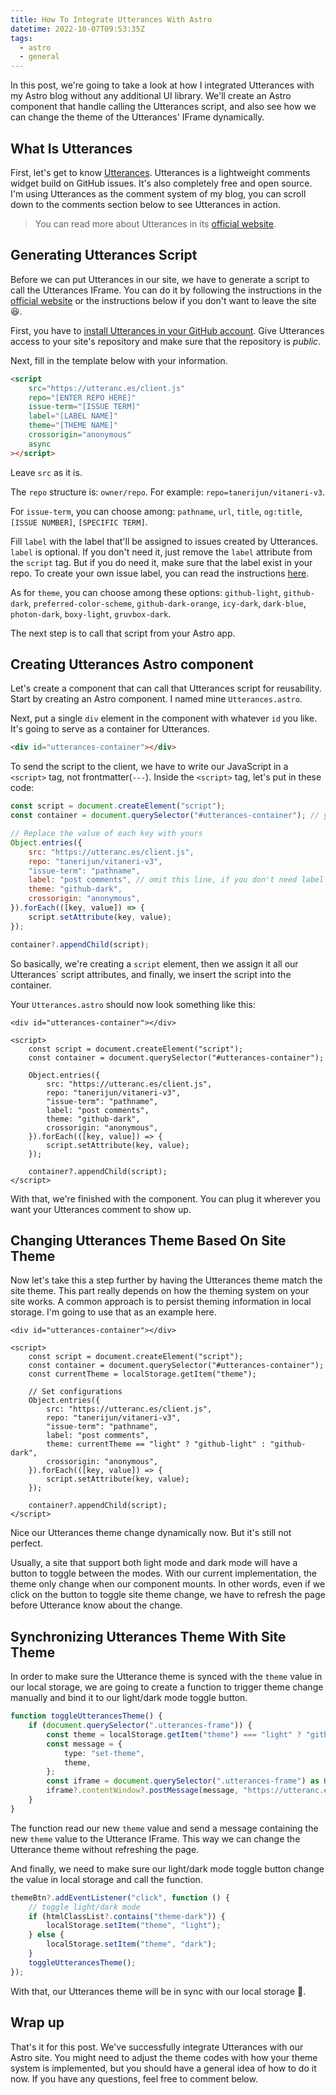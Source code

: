 ```yaml
---
title: How To Integrate Utterances With Astro
datetime: 2022-10-07T09:53:35Z
tags:
  - astro
  - general
---
```


In this post, we're going to take a look at how I integrated Utterances with my Astro blog without any additional UI library. We'll create an Astro component that handle calling the Utterances script, and also see how we can change the theme of the Utterances' IFrame dynamically.

## What Is Utterances

First, let's get to know [Utterances](https://utteranc.es/). Utterances is a lightweight comments widget build on GitHub issues. It's also completely free and open source. I'm using Utterances as the comment system of my blog, you can scroll down to the comments section below to see Utterances in action.

> You can read more about Utterances in its [official website](https://utteranc.es/).

## Generating Utterances Script

Before we can put Utterances in our site, we have to generate a script to call the Utterances IFrame. You can do it by following the instructions in the [official website](https://utteranc.es/) or the instructions below if you don't want to leave the site 😆.

First, you have to [install Utterances in your GitHub account](https://github.com/apps/utterances). Give Utterances access to your site's repository and make sure that the repository is _public_.

Next, fill in the template below with your information.

```html
<script
	src="https://utteranc.es/client.js"
	repo="[ENTER REPO HERE]"
	issue-term="[ISSUE TERM]"
	label="[LABEL NAME]"
	theme="[THEME NAME]"
	crossorigin="anonymous"
	async
></script>
```

Leave `src` as it is.

The `repo` structure is: `owner/repo`. For example: `repo=tanerijun/vitaneri-v3`.

For `issue-term`, you can choose among: `pathname`, `url`, `title`, `og:title`, `[ISSUE NUMBER]`, `[SPECIFIC TERM]`.

Fill `label` with the label that'll be assigned to issues created by Utterances. `label` is optional. If you don't need it, just remove the `label` attribute from the `script` tag. But if you do need it, make sure that the label exist in your repo. To create your own issue label, you can read the instructions [here](https://docs.github.com/en/issues/using-labels-and-milestones-to-track-work/managing-labels#creating-a-label).

As for `theme`, you can choose among these options: `github-light`, `github-dark`, `preferred-color-scheme`, `github-dark-orange`, `icy-dark`, `dark-blue`, `photon-dark`, `boxy-light`, `gruvbox-dark`.

The next step is to call that script from your Astro app.

## Creating Utterances Astro component

Let's create a component that can call that Utterances script for reusability. Start by creating an Astro component. I named mine `Utterances.astro`.

Next, put a single `div` element in the component with whatever `id` you like. It's going to serve as a container for Utterances.

```html
<div id="utterances-container"></div>
```

To send the script to the client, we have to write our JavaScript in a `<script>` tag, not frontmatter(`---`). Inside the `<script>` tag, let's put in these code:

```js
const script = document.createElement("script");
const container = document.querySelector("#utterances-container"); // your id in your html above

// Replace the value of each key with yours
Object.entries({
	src: "https://utteranc.es/client.js",
	repo: "tanerijun/vitaneri-v3",
	"issue-term": "pathname",
	label: "post comments", // omit this line, if you don't need label
	theme: "github-dark",
	crossorigin: "anonymous",
}).forEach(([key, value]) => {
	script.setAttribute(key, value);
});

container?.appendChild(script);
```

So basically, we're creating a `script` element, then we assign it all our Utterances` script attributes, and finally, we insert the script into the container.

Your `Utterances.astro` should now look something like this:

```astro
<div id="utterances-container"></div>

<script>
	const script = document.createElement("script");
	const container = document.querySelector("#utterances-container");

	Object.entries({
		src: "https://utteranc.es/client.js",
		repo: "tanerijun/vitaneri-v3",
		"issue-term": "pathname",
		label: "post comments",
		theme: "github-dark",
		crossorigin: "anonymous",
	}).forEach(([key, value]) => {
		script.setAttribute(key, value);
	});

	container?.appendChild(script);
</script>
```

With that, we're finished with the component. You can plug it wherever you want your Utterances comment to show up.

## Changing Utterances Theme Based On Site Theme

Now let's take this a step further by having the Utterances theme match the site theme. This part really depends on how the theming system on your site works. A common approach is to persist theming information in local storage. I'm going to use that as an example here.

```astro {6, 14}
<div id="utterances-container"></div>

<script>
	const script = document.createElement("script");
	const container = document.querySelector("#utterances-container");
	const currentTheme = localStorage.getItem("theme");

	// Set configurations
	Object.entries({
		src: "https://utteranc.es/client.js",
		repo: "tanerijun/vitaneri-v3",
		"issue-term": "pathname",
		label: "post comments",
		theme: currentTheme == "light" ? "github-light" : "github-dark",
		crossorigin: "anonymous",
	}).forEach(([key, value]) => {
		script.setAttribute(key, value);
	});

	container?.appendChild(script);
</script>
```

Nice our Utterances theme change dynamically now. But it's still not perfect.

Usually, a site that support both light mode and dark mode will have a button to toggle between the modes. With our current implementation, the theme only change when our component mounts. In other words, even if we click on the button to toggle site theme change, we have to refresh the page before Utterance know about the change.

## Synchronizing Utterances Theme With Site Theme

In order to make sure the Utterance theme is synced with the `theme` value in our local storage, we are going to create a function to trigger theme change manually and bind it to our light/dark mode toggle button.

```ts
function toggleUtterancesTheme() {
	if (document.querySelector(".utterances-frame")) {
		const theme = localStorage.getItem("theme") === "light" ? "github-light" : "github-dark";
		const message = {
			type: "set-theme",
			theme,
		};
		const iframe = document.querySelector(".utterances-frame") as HTMLIFrameElement; // omit as HTMLIFrameElement if you're wring JS
		iframe?.contentWindow?.postMessage(message, "https://utteranc.es");
	}
}
```

The function read our new `theme` value and send a message containing the new `theme` value to the Utterance IFrame. This way we can change the Utterance theme without refreshing the page.

And finally, we need to make sure our light/dark mode toggle button change the value in local storage and call the function.

```ts
themeBtn?.addEventListener("click", function () {
	// toggle light/dark mode
	if (htmlClassList?.contains("theme-dark")) {
		localStorage.setItem("theme", "light");
	} else {
		localStorage.setItem("theme", "dark");
	}
	toggleUtterancesTheme();
});
```

With that, our Utterances theme will be in sync with our local storage 🎉.

## Wrap up

That's it for this post. We've successfully integrate Utterances with our Astro site. You might need to adjust the theme codes with how your theme system is implemented, but you should have a general idea of how to do it now. If you have any questions, feel free to comment below.
